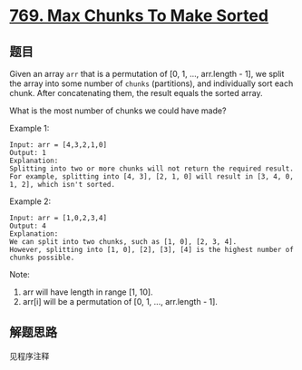 # [769. Max Chunks To Make Sorted](https://leetcode.com/problems/max-chunks-to-make-sorted/)

## 题目

Given an array `arr` that is a permutation of [0, 1, ..., arr.length - 1], we split the array into some number of `chunks` (partitions), and individually sort each chunk. After concatenating them, the result equals the sorted array.

What is the most number of chunks we could have made?

Example 1:

```text
Input: arr = [4,3,2,1,0]
Output: 1
Explanation:
Splitting into two or more chunks will not return the required result.
For example, splitting into [4, 3], [2, 1, 0] will result in [3, 4, 0, 1, 2], which isn't sorted.
```

Example 2:

```text
Input: arr = [1,0,2,3,4]
Output: 4
Explanation:
We can split into two chunks, such as [1, 0], [2, 3, 4].
However, splitting into [1, 0], [2], [3], [4] is the highest number of chunks possible.
```

Note:

1. arr will have length in range [1, 10].
1. arr[i] will be a permutation of [0, 1, ..., arr.length - 1].

## 解题思路

见程序注释
